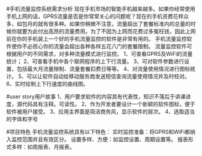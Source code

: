 #手机流量监控系统需求分析
现在手机市场的智能手机越来越多。如果你经常使用手机上网的话，GPRS流量是否是你常常关心的问题呢？现在的手机资费花样众多，如包月的就有很多种。如果你稍微不注意，流量超出了套餐标准内的总量的时候你就要为此付出高昂的流量费用。为了不因为上网而花费过多冤枉钱，因此上网前在你的手机装上一个好的手机流量监控的软件是非常有用的。
手机流量监控软件使你不必担心你的流量会超出各种各样五花八门的套餐限制。
流量监控软件可根据用户的不同需求，对多种流量模式进行监控。
1、可查看GPRS及WiFi的流量统计；
2、可查看手机中各个联网程序的上下行流量。
3、可对软件参数进行设置，包括最大月流量限制、流量套餐扣费日等等。
4、对流量使用情况进行图标统计。
5、可以让软件自动给移动服务商发送短信查询流量使用情况并及时校对。
6、实时绘制上下行速度的曲线图。

#user story用户故事
1、用户要求软件的内容具有代表性，知识不落后于讲课进度，源代码具有注释。可读性。
2、作为开发者要设计一个新颖的软件图标，便于软件被用户接受。
3、应用主界面是简洁商务风，显示软件的层次。
4、选取适当的字体和字号

#项目特色
手机流量监控系统具有以下特色：
实时监控准备：将GPRS和WiFi都纳入监控范围并且有效区分。
设置多样、方便：如监控设置、周期设置等。
报表形式多样：如周报表、月报表。
